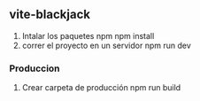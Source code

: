 ## vite-blackjack
1. Intalar los paquetes npm
npm install
2. correr el proyecto en un servidor
npm run dev
### Produccion
1. Crear carpeta de producción
npm run build

